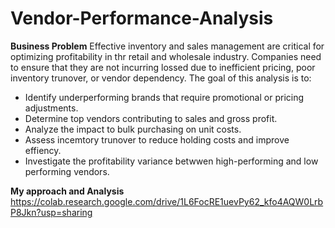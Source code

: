 # Vendor-Performance-Analysis

**Business Problem**
Effective inventory and sales management are critical for optimizing profitability in thr retail and wholesale industry. Companies need to ensure that they are not incurring lossed due to inefficient pricing, poor inventory trunover, or vendor dependency. The goal of this analysis is to:
*  Identify underperforming brands that require promotional or pricing adjustments.
*  Determine top vendors contributing to sales and gross profit.
*  Analyze the impact to bulk purchasing on unit costs.
*  Assess incemtory trunover to reduce holding costs and improve effiency.
*  Investigate the profitability variance betwwen high-performing and low performing vendors.

**My approach and Analysis**
https://colab.research.google.com/drive/1L6FocRE1uevPy62_kfo4AQW0LrbP8Jkn?usp=sharing
